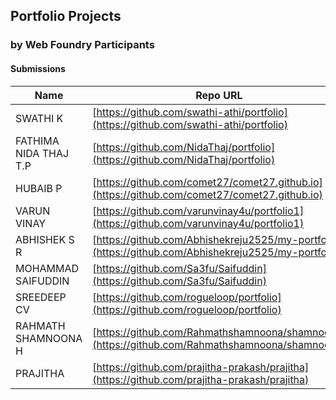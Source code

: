 ## Portfolio Projects
### by Web Foundry Participants

#### Submissions
|Name|Repo URL|Hosted URL|
|---|---|---|
|SWATHI K|[https://github.com/swathi-athi/portfolio](https://github.com/swathi-athi/portfolio)|[https://swathi-athi.github.io/portfolio/](https://swathi-athi.github.io/portfolio/)
|FATHIMA NIDA THAJ T.P|[https://github.com/NidaThaj/portfolio](https://github.com/NidaThaj/portfolio)|[https://nidathaj.github.io/portfolio/](https://nidathaj.github.io/portfolio/)
|HUBAIB P|[https://github.com/comet27/comet27.github.io](https://github.com/comet27/comet27.github.io)|[https://hubaib.netlify.app](https://hubaib.netlify.app)
|VARUN VINAY|[https://github.com/varunvinay4u/portfolio1](https://github.com/varunvinay4u/portfolio1)|[https://varunvinay4u.github.io/portfolio1/](https://varunvinay4u.github.io/portfolio1/)
|ABHISHEK S R|[https://github.com/Abhishekreju2525/my-portfolio](https://github.com/Abhishekreju2525/my-portfolio)|[https://abhishekreju2525.github.io/my-portfolio/](https://abhishekreju2525.github.io/my-portfolio/)
|MOHAMMAD SAIFUDDIN |[https://github.com/Sa3fu/Saifuddin](https://github.com/Sa3fu/Saifuddin)|[https://sa3fu.github.io/Saifuddin/](https://sa3fu.github.io/Saifuddin/)
|SREEDEEP CV|[https://github.com/rogueloop/portfolio](https://github.com/rogueloop/portfolio)|[https://rogueloop.github.io/portfolio/](https://rogueloop.github.io/portfolio/)
|RAHMATH SHAMNOONA H|[https://github.com/Rahmathshamnoona/shamnoona](https://github.com/Rahmathshamnoona/shamnoona)|[https://rahmathshamnoona.github.io/shamnoona/index.html](https://rahmathshamnoona.github.io/shamnoona/index.html)
|PRAJITHA|[https://github.com/prajitha-prakash/prajitha](https://github.com/prajitha-prakash/prajitha)|[https://prajitha-prakash.github.io/prajitha/](https://prajitha-prakash.github.io/prajitha/)
